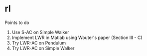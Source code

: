 rl
==
Points to do
1) Use S-AC on Simple Walker
2) Implement LWR in Matlab using Wouter's paper (Section III - C)
3) Try LWR-AC on Pendulum
4) Try LWR-AC on Simple Walker
